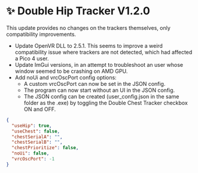 ﻿---
date: 2024-03-28T10:00
---

# ✨ Double Hip Tracker V1.2.0

This update provides no changes on the trackers themselves, only compatibility improvements.

- Update OpenVR DLL to 2.5.1. This seems to improve a weird compatibility issue where trackers are not detected, which had affected a Pico 4 user.
- Update ImGui versions, in an attempt to troubleshoot an user whose window seemed to be crashing on AMD GPU.
- Add noUi and vrcOscPort config options:
  - A custom vrcOscPort can now be set in the JSON config.
  - The program can now start without an UI in the JSON config.
  - The JSON config can be created (user_config.json in the same folder as the .exe) by toggling the Double Chest Tracker checkbox ON and OFF.

```json
{
  "useHip": true,
  "useChest": false,
  "chestSerialA": "",
  "chestSerialB": "",
  "chestPrioritize": false,
  "noUi": false,
  "vrcOscPort": -1
}
```
